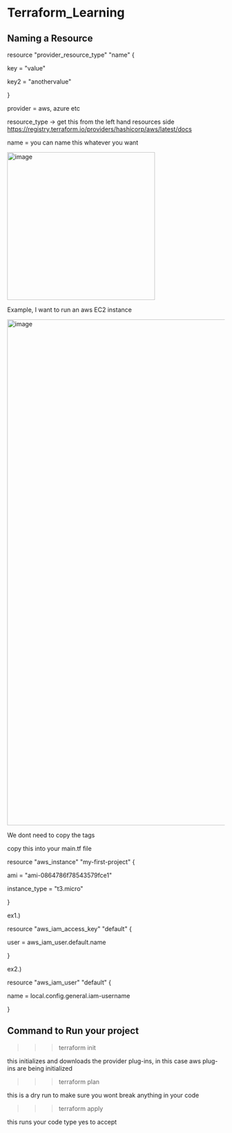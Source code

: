 # Terraform_Learning


Naming a Resource
------------------------

resource "provider_resource_type" "name" {
  
  key = "value"
  
  key2 = "anothervalue"

}


provider = aws, azure etc

resource_type -> get this from the left hand resources side https://registry.terraform.io/providers/hashicorp/aws/latest/docs

name = you can name this whatever you want

<img width="342" alt="image" src="https://user-images.githubusercontent.com/107702633/185225341-b6c71de0-961e-414e-b216-5a1e6e9b434a.png">

Example, I want to run an aws EC2 instance


<img width="1171" alt="image" src="https://user-images.githubusercontent.com/107702633/185227230-3bd0d07c-2ec8-430f-93fc-be6aac40d82e.png">



We dont need to copy the tags

copy this into your main.tf file

resource "aws_instance" "my-first-project" {

  ami           = "ami-0864786f78543579fce1"
  
  instance_type = "t3.micro"
  
  }


ex1.)

resource "aws_iam_access_key" "default" {
  
  user = aws_iam_user.default.name

}



ex2.)

resource "aws_iam_user" "default" {
 
 name = local.config.general.iam-username

}






Command to Run your project
---------------------------

>>> terraform init 

this initializes and downloads the provider plug-ins, in this case aws plug-ins are being initialized

>>> terraform plan

this is a dry run to make sure you wont break anything in your code

>>> terraform apply 

this runs your code type yes to accept
